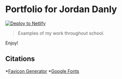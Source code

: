 # Portfolio for Jordan Danly

[![Deploy to Netlify](https://www.netlify.com/img/deploy/button.svg)](https://app.netlify.com/start/deploy?repository=https://github.com/ewuweblab/web-starter)


> Examples of my work throughout school.

Enjoy!

## Citations
*[Favicon Generator](https://favicon.io/)
*[Google Fonts](https://fonts.google.com/)